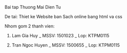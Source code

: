 Bai tap Thuong Mai Dien Tu
 
De tai: Thiet ke Website ban Sach online bang html va css

Nhom gom 2 thanh vien:

1. Lam Gia Huy
 _ MSSV: 1501023
 _ Lop: KTPM0115
 
2. Tran Ngoc Huyen
 _ MSSV: 1500655 _ 
Lop: KTPM0115